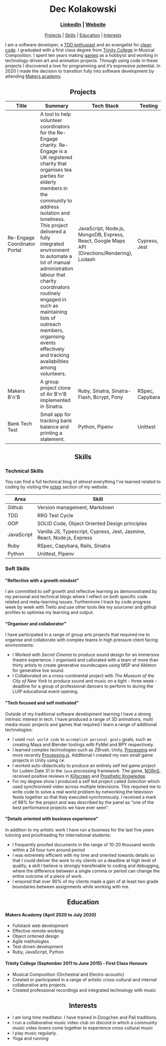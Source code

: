 <h1 align="center">Dec Kolakowski</h1>

<div align="center">    

### [LinkedIn](https://www.linkedin.com/in/dec-kolakowski-256b3b86/) | [Website](https://dpwdec.github.io/)

</div>

<div align="center">    

<a href="#Projects">Projects</a> | 
<a href="#Skills">Skills</a>  | 
<a href="#Education">Education</a> | 
<a href="#Interests">Interests</a>

</div>

I am a software developer, a [TDD enthusiast][tdd] and an evangelist for [clean code][solid]. I graduated with a first class degree from [Trinity College][trinity] in Musical Composition. I spent ten years making [games][ns] as a hobbyist and working in technology-driven art and animation projects. Through using code in these projects I discovered a love for programming and it’s expressive potential. In 2020 I made the decision to transition fully into software development by attending [Makers academy][makers].

[tdd]: http://agiledata.org/essays/tdd.html
[solid]: https://scotch.io/bar-talk/s-o-l-i-d-the-first-five-principles-of-object-oriented-design
[trinity]: https://www.trinitylaban.ac.uk/study/music/composition
[ns]: https://etomame.itch.io/norns
[makers]: https://makers.tech/

<h2 id="Projects" align="center">Projects</h2>

| Title | Summary | Tech Stack | Testing |
| --- | --- | --- | --- |
| Re-Engage Coordinator Portal | A tool to help volunteer coordinators for the Re-Engage charity. Re-Engage is a UK registered charity that organises tea parties for elderly members in the community to address isolation and loneliness. This project delivered a fully integrated environment to automate a lot of manual administration labour that charity coordinators routinely engaged in such as maintaining lists of outreach members, organising events effectively and tracking availabilities among volunteers. | JavaScript, Node.js, MongoDB, Express, React, Google Maps API (Directions/Rendering), Lodash | Cypress, Jest
| Makers B'n'B | A group project clone of Air B'n'B implemented in Sinatra. | Ruby, Sinatra, Sinatra-Flash, Bcrypt, Pony | RSpec, Capybara |
| Bank Tech Test | Small app for tracking bank balance and printing a statement. | Python, Pipenv | Unittest |

<h2 id="Skills" align="center">Skills</h2>

### Technical Skills

You can find a full technical blog of *almost* everything I've learned related to coding by visiting the [notes][notes] section of my website.

[notes]: https://dpwdec.github.io/notes

| Area | Skill |
| --- | ---
| Github | Version management, Markdown |
| TDD | RRG Test Cycle |
| OOP | SOLID Code, Object Oriented Design principles |
| JavaScript | Vanilla JS, Typescript, Cypress, Jest, Jasmine, React, Node.js, Express |
| Ruby | RSpec, Capybara, Rails, Sinatra |
| Python | Unittest, Pipenv |

### Soft Skills

#### "Reflective with a growth mindset"
I am committed to self growth and reflective learning as demonostrated by my personal and technical blogs where I reflect on both specific code related and meta-learning issues. Furthermore I track by code progress week by week with Trello and use other tools like my sourcerer and github profiles to optimise my learning and output.

#### "Organiser and collaborator"
I have participated in a range of group arts projects that required me to organise and collaborate with complex teams in high pressure client facing environments:

 - I Worked with *Secret Cinema* to produce sound design for an immersive theatre experience. I organised and callorated with a team of more than thirty artists to create generative soundscapes using MSP and Ableton for generative live sound.
 - I Collaborated on a cross-continental project with *The Museum of the City of New York* to produce sound and music on a tight - three week - deadline for a group of professional dancers to perform to during the LUIP educational event opening.


 #### "Tech focused and self motivated"
Outside of my traditional software development learning I have a strong intrinsic interest in tech. I have produced a range of 3D animations, multi media music projects and games that required I learn a range of additional technologies:

- I used `real world code` to `accomplish personal goals` goals, such as creating Maya and Blender toolings with PyMel and BPY respectively.
- I learned complex technologies such as ZBrush, Unity, [Processing][pr] and more recently [Processing.js][p5]. Additional I created my own small game projects in Unity using `C#`.
- I worked auto-didactically to produce an entirely self led game project for Ludem Date 31 in the `Java` processing framework. The game, [NORnS][ns], received positive reviews in [Killscreen][ks] and [Prosthetic Knowledge][pk].
- For my degree show I produced a self led project called *Selection* which used synchronised video across multiple televisions. This required me to write code to solve a real world problem by networking the television feeds together so that they executed synchronously. I received a mark of 98% for the project and was described by the panel as "one of the best performance projects we have ever seen".


[p5]: https://p5js.org/
[pr]: https://processing.org/
[ks]: https://killscreen.com/previously/articles/play-your-food/
[pk]: https://prostheticknowledge.tumblr.com/post/104969137296/norns-trippy-game-by-declan-kolakowski-for-the


#### "Details oriented with business experience"
In addition to my artistic work I have run a business for the last five years tutoring and proofreading for international students:

 -  I frequently proofed documents in the range of 10-20 thousand words within a 24 hour turn around period
 - I was extremely efficient with my time and oriented towards details so that I could deliver the work to my clients on a deadline at high level of quality, a skill I believe is strongly transferable to coding and debugging, where the difference between a single comma or period can change the entire outcome of a piece of work. 
 - I ensured that over 90% of my clients made a gain of at least two grade boundaries between assignments while working with me.


 <h2 id="Education" align="center">Education</h2>

#### Makers Academy (April 2020 to July 2020)

- Fullstack web development
- Effective remote working
- Object oritened design
- Agile methologies
- Test driven development
- Ruby, JavaScript, Python

#### Trinity College (September 2011 to June 2015) - First Class Honours

- Musical Composition (Orchestral and Electro-acoustic)
- Created or participated in a range of artistic cross-cultural and internal collaborative arts projects.
- Created professional recordings and integrated technology with music

 <h2 id="Interests" align="center">Interests</h2>

- I am long time meditator. I have trained in Dzogchen and Pali traditions.
- I run a collaborative music video club on discord in which a community music video lovers come together to experience cross cultural music
- I play music regularly.
- Yoga and running